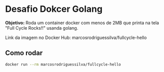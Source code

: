 # Desafio Dokcer Golang

**Objetivo:** Roda um container docker com menos de 2MB que printa na tela "Full Cycle Rocks!!" usanda golang.

Link da imagem no Docker Hub: marcosrodriguessilva/fullcycle-hello

## Como rodar

```bash
docker run --rm marcosrodriguessilva/fullcycle-hello
```